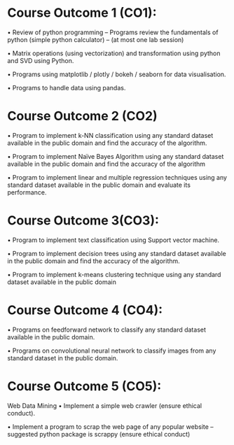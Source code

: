 # Course Outcome 1 (CO1):
• Review of python programming – Programs review the fundamentals of python
(simple python calculator) – (at most one lab session)

• Matrix operations (using vectorization) and transformation using python and SVD
using Python.

• Programs using matplotlib / plotly / bokeh / seaborn for data visualisation.

• Programs to handle data using pandas.

# Course Outcome 2 (CO2)
• Program to implement k-NN classification using any standard dataset available in the
public domain and find the accuracy of the algorithm.

• Program to implement Naïve Bayes Algorithm using any standard dataset available in
the public domain and find the accuracy of the algorithm

• Program to implement linear and multiple regression techniques using any standard
dataset available in the public domain and evaluate its performance.

# Course Outcome 3(CO3):
• Program to implement text classification using Support vector machine.

• Program to implement decision trees using any standard dataset available in the public
domain and find the accuracy of the algorithm.

• Program to implement k-means clustering technique using any standard dataset
available in the public domain

# Course Outcome 4 (CO4):
• Programs on feedforward network to classify any standard dataset available in the
public domain.

• Programs on convolutional neural network to classify images from any standard dataset
in the public domain.

# Course Outcome 5 (CO5):

Web Data Mining
• Implement a simple web crawler (ensure ethical conduct).

• Implement a program to scrap the web page of any popular website – suggested
python package is scrappy (ensure ethical conduct)
